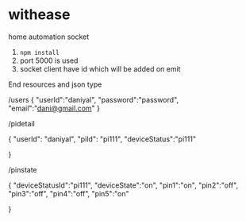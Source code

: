 # withease
home automation socket


1. `npm install`
2.  port 5000 is used 
3.  socket client have id which will be added on emit


End resources and json type 

/users
{
"userId":"daniyal",
"password":"password",
"email":"dani@gmail.com"
}

/pidetail

{
    "userId": "daniyal",
    "piId": "pi111",
    "deviceStatus":"pi111"
   
}

/pinstate

{
            	"deviceStatusId":"pi111",
 							"deviceState":"on",
 							"pin1":"on",
 							"pin2":"off",
 							"pin3":"off",
 							"pin4":"off",
 							"pin5":"on"
   
}

